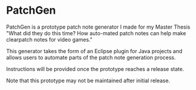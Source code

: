 # PatchGen
PatchGen is a prototype patch note generator I made for my Master Thesis 
"What did they do this time? How auto-mated patch notes can help make clearpatch notes for video games."

This generator takes the form of an Eclipse plugin for Java projects and allows users to automate parts of the patch note generation process.

Instructions will be provided once the prototype reaches a release state.


Note that this prototype may not be maintained after initial release.
